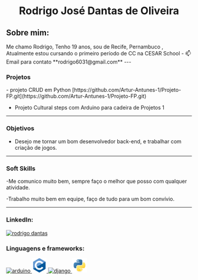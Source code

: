 <h1 align="center">Rodrigo José Dantas de Oliveira </h1>
<h2> Sobre mim: </h2>
Me chamo Rodrigo, Tenho 19 anos, sou de Recife, Pernambuco , Atualmente estou cursando o primeiro período de CC na CESAR School
- 📫 Email para contato **rodrigo6031@gmail.com**
---

<h3> Projetos </h3>
- projeto CRUD em Python [https://github.com/Artur-Antunes-1/Projeto-FP.git](https://github.com/Artur-Antunes-1/Projeto-FP.git)

- Projeto Cultural steps com Arduino para cadeira de Projetos 1

---


<h3> Objetivos </h3>

- Desejo me tornar um bom desenvolvedor back-end, e trabalhar com criação de jogos.

---

<h3> Soft Skills </h3>

-Me comunico muito bem, sempre faço o melhor que posso com qualquer atividade.

-Trabalho muito bem em equipe, faço de tudo para um bom convívio.


---

<h3 align="left">LinkedIn:</h3>
<p align="left">
<a href="https://linkedin.com/in/rodrigo dantas" target="blank"><img align="center" src="https://raw.githubusercontent.com/rahuldkjain/github-profile-readme-generator/master/src/images/icons/Social/linked-in-alt.svg" alt="rodrigo dantas" height="30" width="40" /></a>
</p>

<h3 align="left">Linguagens e frameworks:</h3>
<p align="left"> <a href="https://www.arduino.cc/" target="_blank" rel="noreferrer"> <img src="https://cdn.worldvectorlogo.com/logos/arduino-1.svg" alt="arduino" width="40" height="40"/> </a> <a href="https://www.cprogramming.com/" target="_blank" rel="noreferrer"> <img src="https://raw.githubusercontent.com/devicons/devicon/master/icons/c/c-original.svg" alt="c" width="40" height="40"/> </a> <a href="https://www.djangoproject.com/" target="_blank" rel="noreferrer"> <img src="https://cdn.worldvectorlogo.com/logos/django.svg" alt="django" width="40" height="40"/> </a> <a href="https://www.python.org" target="_blank" rel="noreferrer"> <img src="https://raw.githubusercontent.com/devicons/devicon/master/icons/python/python-original.svg" alt="python" width="40" height="40"/> </a> </p>
